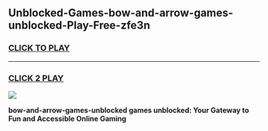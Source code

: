 
## Unblocked-Games-bow-and-arrow-games-unblocked-Play-Free-zfe3n
<h3>
<a href="https://premium76.site?title=bow-and-arrow-games-unblocked&ref=19M">CLICK TO PLAY</a></h3>
<hr>

<h3>
<a href="https://premium76.site?title=bow-and-arrow-games-unblocked&ref=19M">CLICK 2 PLAY</a>
  
</h3>

<a href="https://premium76.site?title=bow-and-arrow-games-unblocked&ref=19M"><img src="https://clearcache.store/games.png"></a>


**bow-and-arrow-games-unblocked games unblocked: Your Gateway to Fun and Accessible Online Gaming**

